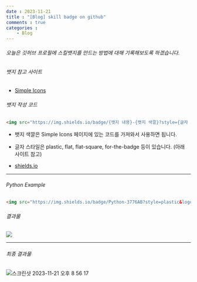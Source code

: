 ```yaml
---
date : 2023-11-21
title : "[Blog] skill badge on github"
comments : true
categories : 
    - Blog
---
```


###### 오늘은 깃허브 프로필에 스킬뱃지를 만드는 방법에 대해 기록해보도록 하겠습니다.


###### 뱃지 참고 사이트

* [Simple Icons](https://simpleicons.org)


###### 뱃지 작성 코드

```html
<img src="https://img.shields.io/badge/{뱃지 내용}-{뱃지 색깔}?style={글자 스타일}&logo={뱃지 이름}&logoColor={로고 색깔}"/>
```

* 뱃지 색깔은 Simple Icons 페이지에 있는 코드를 가져와서 사용하면 됩니다.

* 글자 스타일은  plastic, flat, flat-square, for-the-badge 등이 있습니다. (아래 사이트 참고)
* [shields.io](https://shields.io)

---

###### Python Example

```html
<img src="https://img.shields.io/badge/Python-3776AB?style=plastic&logo=Python&logoColor=white"/>
```

###### 결과물 
<img src="https://img.shields.io/badge/Python-3776AB?style=plastic&logo=Python&logoColor=white"/>

---

###### 최종 결과물 

![스크린샷 2023-11-21 오후 8 56 17](https://github.com/Byeooon/Byeooon/assets/55019557/8944cc40-5a5f-4405-8f62-b488c3c98b94)